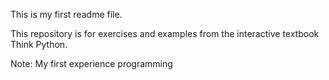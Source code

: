 This is my first readme file.

This repository is for exercises and examples from the interactive textbook
Think Python.

Note: My first experience programming
